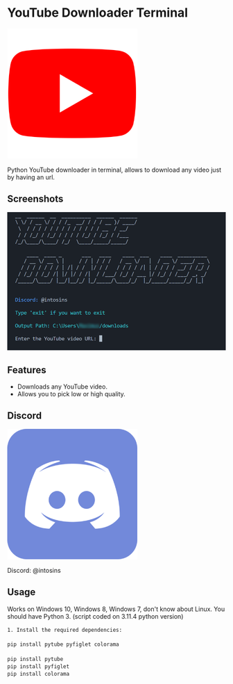 # YouTube Downloader Terminal

![Icon1](icons/youtube.png)

Python YouTube downloader in terminal, allows to download any video just by having an url.

## Screenshots

![Project1](icons/project.png)

## Features

- Downloads any YouTube video.
- Allows you to pick low or high quality.

## Discord

![Icon2](icons/discord.png)

Discord: @intosins
  
## Usage

Works on Windows 10, Windows 8, Windows 7, don't know about Linux.
You should have Python 3. (script coded on 3.11.4 python version)

```bash
1. Install the required dependencies:

pip install pytube pyfiglet colorama

pip install pytube
pip install pyfiglet
pip install colorama
